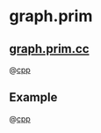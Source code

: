 # graph.prim

## [graph.prim.cc](graph.prim.cc)

@[cpp](graph.prim.cc)

## Example

@[cpp](graph.prim.ex.cc)
